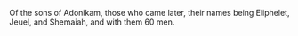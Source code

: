 Of the sons of Adonikam, those who came later, their names being Eliphelet, Jeuel, and Shemaiah, and with them 60 men.
